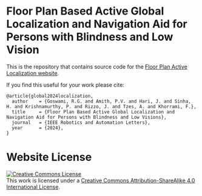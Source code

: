 # Floor Plan Based Active Global Localization and Navigation Aid for Persons with Blindness and Low Vision

This is the repository that contains source code for the [Floor Plan Active Localization website](https://raktimgg.github.io/FloorPlanActiveLocalization.io/).

If you find this useful for your work please cite:
```
@article{global2024localization,
  author    = {Goswami, R.G. and Amith, P.V. and Hari, J. and Sinha, H. and Krishnamurthy, P. and Rizzo, J. and Tzes, A. and Khorrami, F.},
  title     = {Floor Plan Based Active Global Localization and Navigation Aid for Persons with Blindness and Low Visions},
  journal   = {IEEE Robotics and Automation Letters},
  year      = {2024},
}
```

# Website License
<a rel="license" href="http://creativecommons.org/licenses/by-sa/4.0/"><img alt="Creative Commons License" style="border-width:0" src="https://i.creativecommons.org/l/by-sa/4.0/88x31.png" /></a><br />This work is licensed under a <a rel="license" href="http://creativecommons.org/licenses/by-sa/4.0/">Creative Commons Attribution-ShareAlike 4.0 International License</a>.